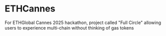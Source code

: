# ETHCannes
For ETHGlobal Cannes 2025 hackathon, project called "Full Circle" allowing users to experience multi-chain without thinking of gas tokens

